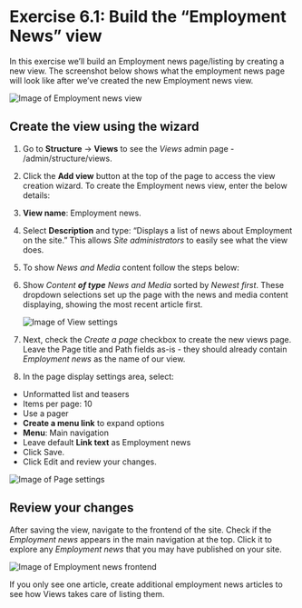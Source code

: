 # Exercise 6.1: Build the “Employment News” view

In this exercise we’ll build an Employment news page/listing by creating a new view. The screenshot below shows what the employment news page will look like after we’ve created the new Employment news view.

![Image of Employment news view](../.gitbook/assets/8.png)

## Create the view using the wizard

1. Go to **Structure** → **Views** to see the _Views_ admin page - /admin/structure/views.
2. Click the **Add view** button at the top of the page to access the view creation wizard. To create the Employment news view, enter the below details:
3. **View name**: Employment news.
4. Select **Description** and type: “Displays a list of news about Employment on the site.” This allows _Site administrators_ to easily see what the view does.
5. To show _News and Media_ content follow the steps below:
6. Show _Content_ _**of type**_ _News and Media_ sorted by _Newest first_. These dropdown selections set up the page with the news and media content displaying, showing the most recent article first.

    ![Image of View settings](../.gitbook/assets/9%20%281%29.png)

7. Next, check the _Create a page_ checkbox to create the new views page. Leave the Page title and Path fields as-is - they should already contain _Employment news_ as the name of our view.
8. In the page display settings area, select:
 * Unformatted list and teasers
 * Items per page: 10
 * Use a pager
 * **Create a menu link** to expand options
 * **Menu**: Main navigation
 * Leave default **Link text** as Employment news
 * Click Save.
 * Click Edit and review your changes.

![Image of Page settings](../.gitbook/assets/10%20%281%29.png)
 
## Review your changes

After saving the view, navigate to the frontend of the site. Check if the _Employment news_ appears in the main navigation at the top. Click it to explore any _Employment news_ that you may have published on your site.

![Image of Employment news frontend](../.gitbook/assets/12%20%281%29.png)

If you only see one article, create additional employment news articles to see how Views takes care of listing them.
